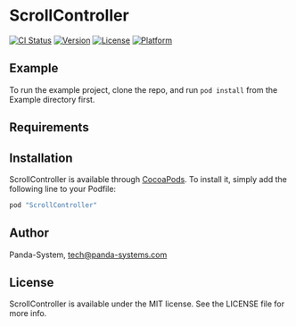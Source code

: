 # ScrollController

[![CI Status](http://img.shields.io/travis/pknd/ScrollController.svg?style=flat)](https://travis-ci.org/pknd/ScrollController)
[![Version](https://img.shields.io/cocoapods/v/ScrollController.svg?style=flat)](http://cocoapods.org/pods/ScrollController)
[![License](https://img.shields.io/cocoapods/l/ScrollController.svg?style=flat)](http://cocoapods.org/pods/ScrollController)
[![Platform](https://img.shields.io/cocoapods/p/ScrollController.svg?style=flat)](http://cocoapods.org/pods/ScrollController)

## Example

To run the example project, clone the repo, and run `pod install` from the Example directory first.

## Requirements

## Installation

ScrollController is available through [CocoaPods](http://cocoapods.org). To install
it, simply add the following line to your Podfile:

```ruby
pod "ScrollController"
```

## Author

Panda-System, tech@panda-systems.com

## License

ScrollController is available under the MIT license. See the LICENSE file for more info.
